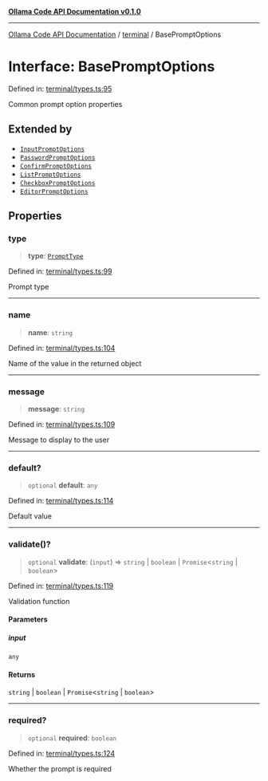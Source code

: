 [**Ollama Code API Documentation v0.1.0**](../../README.md)

***

[Ollama Code API Documentation](../../modules.md) / [terminal](../README.md) / BasePromptOptions

# Interface: BasePromptOptions

Defined in: [terminal/types.ts:95](https://github.com/erichchampion/ollama-code/blob/71525b68c65a1139d08d5a868e15d1644edd30d9/ollama-code/src/terminal/types.ts#L95)

Common prompt option properties

## Extended by

- [`InputPromptOptions`](InputPromptOptions.md)
- [`PasswordPromptOptions`](PasswordPromptOptions.md)
- [`ConfirmPromptOptions`](ConfirmPromptOptions.md)
- [`ListPromptOptions`](ListPromptOptions.md)
- [`CheckboxPromptOptions`](CheckboxPromptOptions.md)
- [`EditorPromptOptions`](EditorPromptOptions.md)

## Properties

### type

> **type**: [`PromptType`](../type-aliases/PromptType.md)

Defined in: [terminal/types.ts:99](https://github.com/erichchampion/ollama-code/blob/71525b68c65a1139d08d5a868e15d1644edd30d9/ollama-code/src/terminal/types.ts#L99)

Prompt type

***

### name

> **name**: `string`

Defined in: [terminal/types.ts:104](https://github.com/erichchampion/ollama-code/blob/71525b68c65a1139d08d5a868e15d1644edd30d9/ollama-code/src/terminal/types.ts#L104)

Name of the value in the returned object

***

### message

> **message**: `string`

Defined in: [terminal/types.ts:109](https://github.com/erichchampion/ollama-code/blob/71525b68c65a1139d08d5a868e15d1644edd30d9/ollama-code/src/terminal/types.ts#L109)

Message to display to the user

***

### default?

> `optional` **default**: `any`

Defined in: [terminal/types.ts:114](https://github.com/erichchampion/ollama-code/blob/71525b68c65a1139d08d5a868e15d1644edd30d9/ollama-code/src/terminal/types.ts#L114)

Default value

***

### validate()?

> `optional` **validate**: (`input`) => `string` \| `boolean` \| `Promise`\<`string` \| `boolean`\>

Defined in: [terminal/types.ts:119](https://github.com/erichchampion/ollama-code/blob/71525b68c65a1139d08d5a868e15d1644edd30d9/ollama-code/src/terminal/types.ts#L119)

Validation function

#### Parameters

##### input

`any`

#### Returns

`string` \| `boolean` \| `Promise`\<`string` \| `boolean`\>

***

### required?

> `optional` **required**: `boolean`

Defined in: [terminal/types.ts:124](https://github.com/erichchampion/ollama-code/blob/71525b68c65a1139d08d5a868e15d1644edd30d9/ollama-code/src/terminal/types.ts#L124)

Whether the prompt is required
